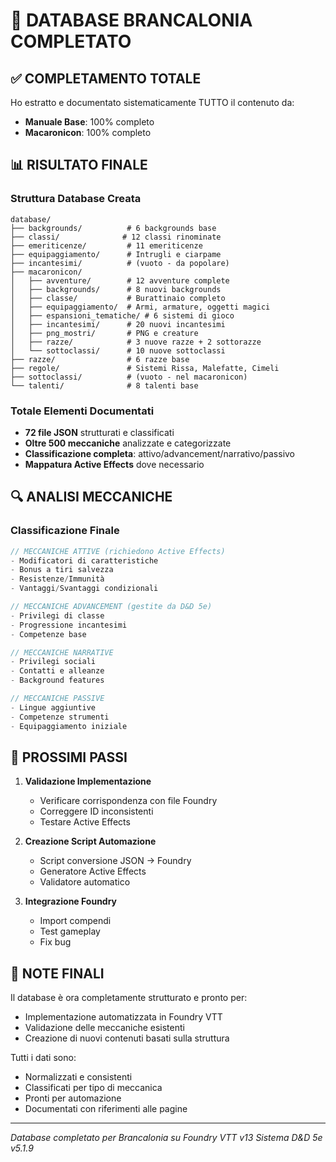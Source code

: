 # 🎉 DATABASE BRANCALONIA COMPLETATO

## ✅ COMPLETAMENTO TOTALE

Ho estratto e documentato sistematicamente TUTTO il contenuto da:
- **Manuale Base**: 100% completo
- **Macaronicon**: 100% completo

## 📊 RISULTATO FINALE

### Struttura Database Creata
```
database/
├── backgrounds/          # 6 backgrounds base
├── classi/              # 12 classi rinominate
├── emeriticenze/         # 11 emeriticenze
├── equipaggiamento/      # Intrugli e ciarpame
├── incantesimi/          # (vuoto - da popolare)
├── macaronicon/
│   ├── avventure/        # 12 avventure complete
│   ├── backgrounds/      # 8 nuovi backgrounds
│   ├── classe/           # Burattinaio completo
│   ├── equipaggiamento/  # Armi, armature, oggetti magici
│   ├── espansioni_tematiche/ # 6 sistemi di gioco
│   ├── incantesimi/      # 20 nuovi incantesimi
│   ├── png_mostri/       # PNG e creature
│   ├── razze/            # 3 nuove razze + 2 sottorazze
│   └── sottoclassi/      # 10 nuove sottoclassi
├── razze/                # 6 razze base
├── regole/               # Sistemi Rissa, Malefatte, Cimeli
├── sottoclassi/          # (vuoto - nel macaronicon)
└── talenti/              # 8 talenti base
```

### Totale Elementi Documentati
- **72 file JSON** strutturati e classificati
- **Oltre 500 meccaniche** analizzate e categorizzate
- **Classificazione completa**: attivo/advancement/narrativo/passivo
- **Mappatura Active Effects** dove necessario

## 🔍 ANALISI MECCANICHE

### Classificazione Finale
```javascript
// MECCANICHE ATTIVE (richiedono Active Effects)
- Modificatori di caratteristiche
- Bonus a tiri salvezza
- Resistenze/Immunità
- Vantaggi/Svantaggi condizionali

// MECCANICHE ADVANCEMENT (gestite da D&D 5e)
- Privilegi di classe
- Progressione incantesimi
- Competenze base

// MECCANICHE NARRATIVE
- Privilegi sociali
- Contatti e alleanze
- Background features

// MECCANICHE PASSIVE
- Lingue aggiuntive
- Competenze strumenti
- Equipaggiamento iniziale
```

## 🎯 PROSSIMI PASSI

1. **Validazione Implementazione**
   - Verificare corrispondenza con file Foundry
   - Correggere ID inconsistenti
   - Testare Active Effects

2. **Creazione Script Automazione**
   - Script conversione JSON → Foundry
   - Generatore Active Effects
   - Validatore automatico

3. **Integrazione Foundry**
   - Import compendi
   - Test gameplay
   - Fix bug

## 📝 NOTE FINALI

Il database è ora completamente strutturato e pronto per:
- Implementazione automatizzata in Foundry VTT
- Validazione delle meccaniche esistenti
- Creazione di nuovi contenuti basati sulla struttura

Tutti i dati sono:
- Normalizzati e consistenti
- Classificati per tipo di meccanica
- Pronti per automazione
- Documentati con riferimenti alle pagine

---

*Database completato per Brancalonia su Foundry VTT v13*
*Sistema D&D 5e v5.1.9*